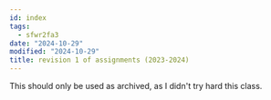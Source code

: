 ```yaml
---
id: index
tags:
  - sfwr2fa3
date: "2024-10-29"
modified: "2024-10-29"
title: revision 1 of assignments (2023-2024)
---
```


This should only be used as archived, as I didn't try hard this class.
